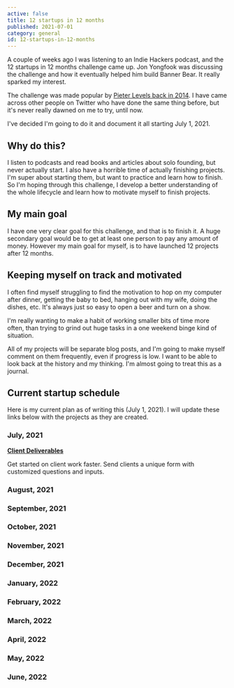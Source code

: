 ```yaml
---
active: false
title: 12 startups in 12 months
published: 2021-07-01
category: general
id: 12-startups-in-12-months
---
```

A couple of weeks ago I was listening to an Indie Hackers podcast, and the 12 startups in 12 months challenge came up. Jon Yongfook was discussing the challenge and how it eventually helped him build Banner Bear. It really sparked my interest. 

The challenge was made popular by [Pieter Levels back in 2014](https://levels.io/12-startups-12-months/). I have came across other people on Twitter who have done the same thing before, but it's never really dawned on me to try, until now.

I've decided I'm going to do it and document it all starting July 1, 2021.

## Why do this?

I listen to podcasts and read books and articles about solo founding, but never actually start. I also have a horrible time of actually finishing projects. I'm super about starting them, but want to practice and learn how to finish. So I'm hoping through this challenge, I develop a better understanding of the whole lifecycle and learn how to motivate myself to finish projects.

## My main goal

I have one very clear goal for this challenge, and that is to finish it. A huge secondary goal would be to get at least one person to pay any amount of money. However my main goal for myself, is to have launched 12 projects after 12 months.

## Keeping myself on track and motivated

I often find myself struggling to find the motivation to hop on my computer after dinner, getting the baby to bed, hanging out with my wife, doing the dishes, etc. It's always just so easy to open a beer and turn on a show. 

I'm really wanting to make a habit of working smaller bits of time more often, than trying to grind out huge tasks in a one weekend binge kind of situation.

All of my projects will be separate blog posts, and I'm going to make myself comment on them frequently, even if progress is low. I want to be able to look back at the history and my thinking. I'm almost going to treat this as a journal.

## Current startup schedule

Here is my current plan as of writing this (July 1, 2021). I will update these links below with the projects as they are created.

### July, 2021

**[Client Deliverables](#)**

Get started on client work faster. Send clients a unique form with customized questions and inputs.

### August, 2021

### September, 2021

### October, 2021

### November, 2021

### December, 2021

### January, 2022

### February, 2022

### March, 2022

### April, 2022

### May, 2022

### June, 2022